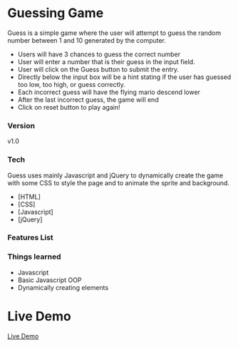 # Guessing Game

Guess is a simple game where the user will attempt to guess the random number between 1 and 10 generated by the computer.

* Users will have 3 chances to guess the correct number
* User will enter a number that is their guess in the input field.
* User will click on the Guess button to submit the entry.
* Directly below the input box will be a hint stating if the user has guessed too low, too high, or guess correctly.
* Each incorrect guess will have the flying mario descend lower
* After the last incorrect guess, the game will end
* Click on reset button to play again!

### Version
v1.0

### Tech

Guess uses mainly Javascript and jQuery to dynamically create the game with some CSS to style the page and to animate the sprite and background.

* [HTML]
* [CSS]
* [Javascript]
* [jQuery]

### Features List

### Things learned

* Javascript
* Basic Javascript OOP
* Dynamically creating elements

# Live Demo 

[Live Demo](https://paully28.github.io/guess/)
